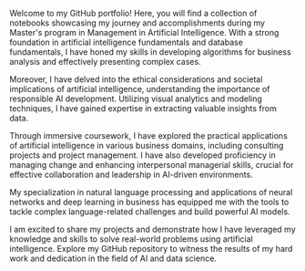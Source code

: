 Welcome to my GitHub portfolio! Here, you will find a collection of notebooks showcasing my journey and accomplishments during my Master's program in Management in Artificial Intelligence. With a strong foundation in artificial intelligence fundamentals and database fundamentals, I have honed my skills in developing algorithms for business analysis and effectively presenting complex cases.

Moreover, I have delved into the ethical considerations and societal implications of artificial intelligence, understanding the importance of responsible AI development. Utilizing visual analytics and modeling techniques, I have gained expertise in extracting valuable insights from data.

Through immersive coursework, I have explored the practical applications of artificial intelligence in various business domains, including consulting projects and project management. I have also developed proficiency in managing change and enhancing interpersonal managerial skills, crucial for effective collaboration and leadership in AI-driven environments.

My specialization in natural language processing and applications of neural networks and deep learning in business has equipped me with the tools to tackle complex language-related challenges and build powerful AI models.

I am excited to share my projects and demonstrate how I have leveraged my knowledge and skills to solve real-world problems using artificial intelligence. Explore my GitHub repository to witness the results of my hard work and dedication in the field of AI and data science.
